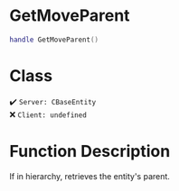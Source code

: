 # GetMoveParent
```lua
handle GetMoveParent()
```
# Class
✔️ `Server: CBaseEntity`  
❌ `Client: undefined`  

# Function Description
If in hierarchy, retrieves the entity's parent.
